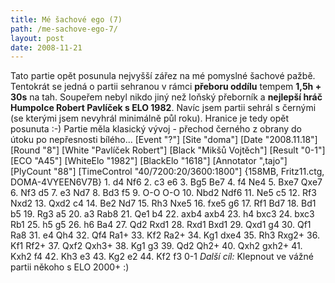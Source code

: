 ```yaml
---
title: Mé šachové ego (7)
path: /me-sachove-ego-7/
layout: post
date: 2008-11-21
---
```


Tato partie opět posunula nejvyšší zářez na mé pomyslné šachové pažbě. Tentokrát se jedná o partii sehranou v rámci **přeboru oddílu** tempem **1,5h + 30s** na tah. Soupeřem nebyl nikdo jiný než loňský přeborník a **nejlepší hráč Humpolce Robert Pavlíček s ELO 1982**. Navíc jsem partii sehrál s černými (se kterými jsem nevyhrál minimálně půl roku). Hranice je tedy opět posunuta :-) Partie měla klasický vývoj - přechod černého z obrany do útoku po nepřesnosti bílého...  [Event "?"] [Site "doma"] [Date "2008.11.18"] [Round "8"] [White "Pavlíček Robert"] [Black "Mikšů Vojtěch"] [Result "0-1"] [ECO "A45"] [WhiteElo "1982"] [BlackElo "1618"] [Annotator ",tajo"] [PlyCount "88"] [TimeControl "40/7200:20/3600:1800"] {158MB, Fritz11.ctg, DOMA-4VYEEN6V7B} 1. d4 Nf6 2. c3 e6 3. Bg5 Be7 4. f4 Ne4 5\. Bxe7 Qxe7 6. Nf3 d5 7. e3 Nd7 8. Bd3 f5 9. O-O O-O 10. Nbd2 Ndf6 11. Ne5 c5 12\. Rf3 Nxd2 13. Qxd2 c4 14. Be2 Nd7 15. Rh3 Nxe5 16. fxe5 g6 17. Rf1 Bd7 18. Bd1 b5 19. Rg3 a5 20. a3 Rab8 21. Qe1 b4 22. axb4 axb4 23. h4 bxc3 24. bxc3 Rb1 25\. h5 g5 26. h6 Ba4 27. Qd2 Rxd1 28. Rxd1 Bxd1 29. Qxd1 g4 30. Qf1 Ra8 31. e4 Qh4 32. Qf4 Ra1+ 33. Kf2 Ra2+ 34. Kg1 dxe4 35. Rh3 Rxg2+ 36. Kf1 Rf2+ 37. Qxf2 Qxh3+ 38. Kg1 g3 39. Qd2 Qh2+ 40. Qxh2 gxh2+ 41. Kxh2 f4 42. Kh3 e3 43. Kg2 e2 44\. Kf2 f3 0-1  _Další cíl:_ Klepnout ve vážné partii někoho s ELO 2000+ :)